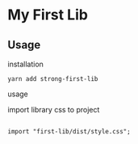 # My First Lib

## Usage

installation

```
yarn add strong-first-lib
```

usage

import library css to project

```

import "first-lib/dist/style.css";

```
